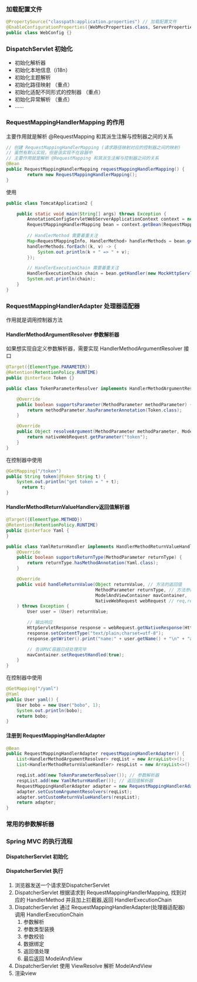 ### 加载配置文件

```java
@PropertySource("classpath:application.properties") // 加载配置文件
@EnableConfigurationProperties({WebMvcProperties.class, ServerProperties.class})
public class WebConfig {}
```

### DispatchServlet 初始化

* 初始化解析器
* 初始化本地信息（i18n）
* 初始化主题解析
* 初始化路径映射 （重点）
* 初始化适配不同形式的控制器 （重点）
* 初始化异常解析 （重点）
* ......

### RequestMappingHandlerMapping 的作用

主要作用就是解析 @RequestMapping 和其派生注解与控制器之间的关系

```java
// 创建 RequestMappingHandlerMapping (请求路径映射对应的控制器之间的映射)
// 虽然有默认实现，但是该实现不在容器中
// 主要作用就是解析 @RequestMapping 和其派生注解与控制器之间的关系
@Bean
public RequestMappingHandlerMapping requestMappingHandlerMapping() {
		return new RequestMappingHandlerMapping();
}
```

使用

```java
public class TomcatApplication2 {

    public static void main(String[] args) throws Exception {
        AnnotationConfigServletWebServerApplicationContext context = new AnnotationConfigServletWebServerApplicationContext(WebConfig.class);
        RequestMappingHandlerMapping bean = context.getBean(RequestMappingHandlerMapping.class);
      	
      	// HandlerMethod 需要着重关注
        Map<RequestMappingInfo, HandlerMethod> handlerMethods = bean.getHandlerMethods();
        handlerMethods.forEach((k, v) -> {
            System.out.println(k + " => " + v);
        });

        // HandlerExecutionChain 需要着重关注
        HandlerExecutionChain chain = bean.getHandler(new MockHttpServletRequest("POST", "/test"));
        System.out.println(chain);
    }
}

```

### RequestMappingHandlerAdapter 处理器适配器

作用就是调用控制器方法

#### HandlerMethodArgumentResolver 参数解析器

如果想实现自定义参数解析器，需要实现 HandlerMethodArgumentResolver 接口

```java
@Target({ElementType.PARAMETER})
@Retention(RetentionPolicy.RUNTIME)
public @interface Token {}
```

```java
public class TokenParameterResolver implements HandlerMethodArgumentResolver {

    @Override
    public boolean supportsParameter(MethodParameter methodParameter) {
        return methodParameter.hasParameterAnnotation(Token.class);
    }

    @Override
    public Object resolveArgument(MethodParameter methodParameter, ModelAndViewContainer modelAndViewContainer, NativeWebRequest nativeWebRequest, WebDataBinderFactory webDataBinderFactory) throws Exception {
        return nativeWebRequest.getParameter("token");
    }
}
```

在控制器中使用

```java
@GetMapping("/token")
public String token(@Token String t) {
  	System.out.println("get token = " + t);
	  return t;
}
```

#### HandlerMethodReturnValueHandlerv返回值解析器

```java
@Target({ElementType.METHOD})
@Retention(RetentionPolicy.RUNTIME)
public @interface Yaml {
}
```

```java
public class YamlReturnHandler implements HandlerMethodReturnValueHandler {
    @Override
    public boolean supportsReturnType(MethodParameter returnType) {
        return returnType.hasMethodAnnotation(Yaml.class);
    }

    @Override
    public void handleReturnValue(Object returnValue, // 方法的返回值
                                  MethodParameter returnType, // 方法参数
                                  ModelAndViewContainer mavContainer,  // mvc 容器
                                  NativeWebRequest webRequest // req,resp 对象
    ) throws Exception {
        User user = (User) returnValue;

        // 输出响应
        HttpServletResponse response = webRequest.getNativeResponse(HttpServletResponse.class);
        response.setContentType("text/plain;charset=utf-8");
        response.getWriter().print("name:" + user.getName() + "\n" + "age:" + user.getAge());

        // 告诉MVC容器已经处理完毕
        mavContainer.setRequestHandled(true);
    }
}
```

在控制器中使用

```java
@GetMapping("/yaml")
@Yaml
public User yaml() {
    User bobo = new User("bobo", 1);
    System.out.println(bobo);
    return bobo;
}
```

#### 注册到 RequestMappingHandlerAdapter

```java
@Bean
public RequestMappingHandlerAdapter requestMappingHandlerAdapter() {
    List<HandlerMethodArgumentResolver> reqList = new ArrayList<>();
    List<HandlerMethodReturnValueHandler> respList = new ArrayList<>();

    reqList.add(new TokenParameterResolver()); // 参数解析器
    respList.add(new YamlReturnHandler()); // 返回值解析器
    RequestMappingHandlerAdapter adapter = new RequestMappingHandlerAdapter();
    adapter.setCustomArgumentResolvers(reqList);
    adapter.setCustomReturnValueHandlers(respList);
    return adapter;
}
```

### 常用的参数解析器

### Spring MVC 的执行流程

#### DispatcherServlet 初始化

#### DispatcherServlet 执行

1. 浏览器发送一个请求至DispatcherServlet
2. DispatcherServlet 根据请求到 RequestMappingHandlerMapping, 找到对应的 HandlerMethod 并且加上拦截器,返回 HandlerExecutionChain
3. DispatcherServlet  通过  RequestMappingHandlerAdapter(处理器适配器) 调用 HandlerExecutionChain
   1. 参数解析
   1. 参数类型装换
   1. 参数校验
   2. 数据绑定
   2. 返回值处理
   2. 最后返回 ModelAndView
4. DispatcherServlet 使用 ViewResolve 解析 ModelAndView
5. 渲染view
